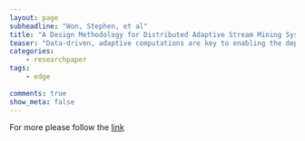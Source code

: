 ```yaml
---
layout: page
subheadline: "Won, Stephen, et al"
title: "A Design Methodology for Distributed Adaptive Stream Mining Systems"
teaser: "Data-driven, adaptive computations are key to enabling the deployment of accurate and efficient stream mining systems, which invoke suitably configured queries in real-time on streams of input data. Due to the physical separation among data sources and computational resources, it is often necessary to deploy such stream mining systems in a distributed fashion, where local learners have access to disjoint subsets of the data that is to be mined, and forward their intermediate results to an ensemble learner that combines the results from the local learners. In this paper, we develop a design methodology for integrated de- sign, simulation, and implementation of dynamic data-driven adaptive stream mining systems. By systematically integrating considerations associated with local embedded processing, classifier configuration, data-driven adaptation and networked com- munication, our approach allows for effective assessment, prototyping, and implementation of alternative distributed design methods for data-driven, adaptive stream mining systems. We demonstrate our results on a dynamic data-driven application involving patient health care monitoring."
categories:
    - researchpaper  
tags:
    - edge
      
comments: true
show_meta: false
---
```




For more please follow the [link](http://www.sciencedirect.com/science/article/pii/S1877050913005681)